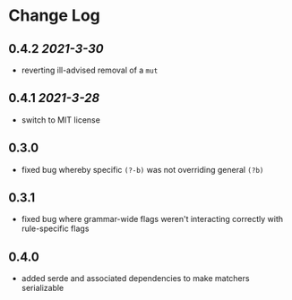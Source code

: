# Change Log

## 0.4.2 *2021-3-30*
* reverting ill-advised removal of a `mut`
## 0.4.1 *2021-3-28*
* switch to MIT license
## 0.3.0
* fixed bug whereby specific `(?-b)` was not overriding general `(?b)`
## 0.3.1
* fixed bug where grammar-wide flags weren't interacting correctly with rule-specific flags
## 0.4.0
* added serde and associated dependencies to make matchers serializable
